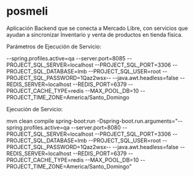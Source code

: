 # posmeli

Aplicación Backend que se conecta a Mercado Libre, con servicios que ayudan a sincronizar Inventario y venta de productos en tienda física.

Parámetros de Ejecución de Servicio:

--spring.profiles.active=qa
--server.port=8085
--PROJECT_SQL_SERVER=localhost
--PROJECT_SQL_PORT=3306
--PROJECT_SQL_DATABASE=lmb
--PROJECT_SQL_USER=root
--PROJECT_SQL_PASSWORD=1Qaz2wsx--
--java.awt.headless=false
--REDIS_SERVER=localhost
--REDIS_PORT=6379
--PROJECT_CACHE_TYPE=redis
--MAX_POOL_DB=10
--PROJECT_TIME_ZONE=America/Santo_Domingo

Ejecución de Servicio:

mvn clean compile spring-boot:run -Dspring-boot.run.arguments="--spring.profiles.active=qa --server.port=8080 --PROJECT_SQL_SERVER=localhost --PROJECT_SQL_PORT=3306 --PROJECT_SQL_DATABASE=lmb --PROJECT_SQL_USER=root --PROJECT_SQL_PASSWORD=1Qaz2wsx-- --java.awt.headless=false --REDIS_SERVER=localhost --REDIS_PORT=6379 --PROJECT_CACHE_TYPE=redis --MAX_POOL_DB=10 --PROJECT_TIME_ZONE=America/Santo_Domingo"